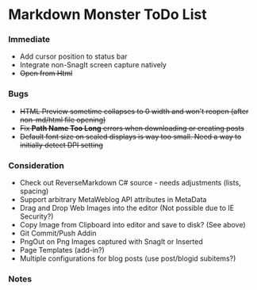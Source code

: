﻿# Markdown Monster ToDo List

### Immediate

* Add cursor position to status bar
* Integrate non-SnagIt screen capture natively
* <s>Open from Html</s>

### Bugs
* <s>HTML Preview sometime collapses to 0 width and won't reopen (after non-md/html file opening)</s>
* <s>Fix **Path Name Too Long** errors when downloading or creating posts</s>
* <s>Default font size on scaled displays is way too small. Need a way to initially detect DPI setting</s>

### Consideration
* Check out ReverseMarkdown C# source - needs adjustments (lists, spacing)
* Support arbitrary MetaWeblog API attributes in MetaData
* Drag and Drop Web Images into the editor (Not possible due to IE Security?)
* Copy Image from Clipboard into editor and save to disk? (See above)
* Git Commit/Push Addin
* PngOut on Png Images captured with SnagIt or Inserted
* Page Templates (add-in?)
* Multiple configurations for blog posts (use post/blogid subitems?)

### Notes
